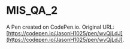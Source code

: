 # MIS_QA_2

A Pen created on CodePen.io. Original URL: [https://codepen.io/JasonH1025/pen/wvQjLdJ](https://codepen.io/JasonH1025/pen/wvQjLdJ).

